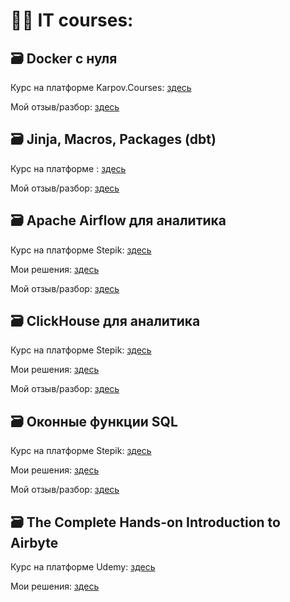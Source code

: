 # 👩‍💻 IT courses:

## 🗃️ Docker с нуля

Курс на платформе Karpov.Courses: [здесь](https://karpov.courses/docker?_gl=1*ueot3m*_ga*ODc5ODgxODYzLjE3MDU1Njc1MzE.*_ga_DZP7KEXCQQ*MTcwNzcyMTkwNC40NC4xLjE3MDc3MjE5MTcuNDcuMC4w)

Мой отзыв/разбор: [здесь](https://github.com/Malakhova-Natalya/IT_courses/blob/main/Docker%20с%20нуля/final_opinion.md)

## 🗃️ Jinja, Macros, Packages (dbt)

Курс на платформе : [здесь](https://courses.getdbt.com/courses/take/jinja-macros-packages/texts/30200737-welcome)

Мой отзыв/разбор: [здесь](https://github.com/Malakhova-Natalya/IT_courses/blob/main/Jinja%2C%20Macros%2C%20Packages/final_opinion.md)

## 🗃️ Apache Airflow для аналитика

Курс на платформе Stepik: [здесь](https://stepik.org/course/99527/syllabus)

Мои решения: [здесь](https://github.com/Malakhova-Natalya/IT_courses/tree/main/Apache%20Airflow%20для%20аналитика)

Мой отзыв/разбор: [здесь](https://github.com/Malakhova-Natalya/IT_courses/blob/main/Apache%20Airflow%20для%20аналитика/final_opinion.md)

## 🗃️ ClickHouse для аналитика

Курс на платформе Stepik: [здесь](https://stepik.org/course/100210/syllabus)

Мои решения: [здесь](https://github.com/Malakhova-Natalya/IT_courses/tree/main/ClickHouse%20для%20аналитика)

Мой отзыв/разбор: [здесь](https://github.com/Malakhova-Natalya/IT_courses/blob/main/ClickHouse%20для%20аналитика/final_opinion.md)

## 🗃️ Оконные функции SQL

Курс на платформе Stepik: [здесь](https://stepik.org/course/95367/syllabus)

Мои решения: [здесь](https://github.com/Malakhova-Natalya/IT_courses/tree/main/Оконные%20функции%20SQL)

Мой отзыв/разбор: [здесь](https://github.com/Malakhova-Natalya/IT_courses/blob/main/Оконные%20функции%20SQL/final_opinion.md)

## 🗃️ The Complete Hands-on Introduction to Airbyte

Курс на платформе Udemy: [здесь](https://www.udemy.com/course/the-complete-hands-on-introduction-to-airbyte/)


Мои решения: [здесь]()
